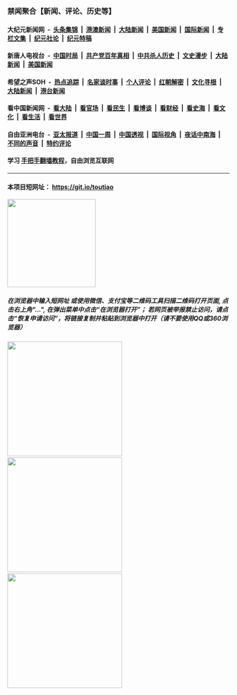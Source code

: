 ### 禁闻聚合【新闻、评论、历史等】

#### 大纪元新闻网 &nbsp;-&nbsp; [头条集锦](indexes/E头条集锦.md?t=02061811) &nbsp;|&nbsp; [港澳新闻](indexes/E港澳新闻.md?t=02061811)  &nbsp;|&nbsp; [大陆新闻](indexes/E大陆新闻.md?t=02061811) &nbsp;|&nbsp; [美国新闻](indexes/E美国新闻.md?t=02061811) &nbsp;|&nbsp; [国际新闻](indexes/E国际新闻.md?t=02061811) &nbsp;|&nbsp; [专栏文集](indexes/E专栏文集.md?t=02061811) &nbsp;|&nbsp; [纪元社论](indexes/E纪元社论.md?t=02061811) &nbsp;|&nbsp; [纪元特稿](indexes/E纪元特稿.md?t=02061811) 

#### 新唐人电视台 &nbsp;-&nbsp; [中国时局](indexes/N中国时局.md?t=02061811) &nbsp;|&nbsp; [共产党百年真相](indexes/N共产党百年真相.md?t=02061811) &nbsp;|&nbsp; [中共杀人历史](indexes/N中共杀人历史.md?t=02061811) &nbsp;|&nbsp; [文史漫步](indexes/N文史漫步.md?t=02061811) &nbsp;|&nbsp; [大陆新闻](indexes/N大陆新闻.md?t=02061811) &nbsp;|&nbsp; [美国新闻](indexes/N美国新闻.md?t=02061811)

#### 希望之声SOH &nbsp;-&nbsp; [热点追踪](indexes/H热点追踪.md?t=02061811) &nbsp;|&nbsp; [名家谈时事](indexes/H名家谈时事.md?t=02061811) &nbsp;|&nbsp; [个人评论](indexes/H个人评论.md?t=02061811)  &nbsp;|&nbsp; [红朝解密](indexes/H红朝解密.md?t=02061811) &nbsp;|&nbsp; [文化寻根](indexes/H文化寻根.md?t=02061811) &nbsp;|&nbsp; [大陆新闻](indexes/H大陆新闻.md?t=02061811) &nbsp;|&nbsp; [港台新闻](indexes/H港台新闻.md?t=02061811)

#### 看中国新闻网 &nbsp;-&nbsp; [看大陆](indexes/S看大陆.md?t=02061811) &nbsp;|&nbsp; [看官场](indexes/S看官场.md?t=02061811) &nbsp;|&nbsp; [看民生](indexes/S看民生.md?t=02061811)  &nbsp;|&nbsp; [看博谈](indexes/S看博谈.md?t=02061811) &nbsp;|&nbsp; [看财经](indexes/S看财经.md?t=02061811) &nbsp;|&nbsp; [看史海](indexes/S看史海.md?t=02061811) &nbsp;|&nbsp; [看文化](indexes/S看文化.md?t=02061811) &nbsp;|&nbsp; [看生活](indexes/S看生活.md?t=02061811) &nbsp;|&nbsp; [看世界](indexes/S看世界.md?t=02061811)

#### 自由亚洲电台 &nbsp;-&nbsp; [亚太报道](indexes/R亚太报道.md?t=02061811) &nbsp;|&nbsp; [中国一周](indexes/R中国一周.md?t=02061811) &nbsp;|&nbsp; [中国透视](indexes/R中国透视.md?t=02061811)  &nbsp;|&nbsp; [国际视角](indexes/R国际视角.md?t=02061811) &nbsp;|&nbsp; [夜话中南海](indexes/R夜话中南海.md?t=02061811) &nbsp;|&nbsp; [不同的声音](indexes/R不同的声音.md?t=02061811) &nbsp;|&nbsp; [特约评论](indexes/R特约评论.md?t=02061811)

#### 学习 [手把手翻墙教程](https://github.com/gfw-breaker/guides/wiki)，自由浏览互联网

----

#### 本项目短网址： https://git.io/toutiao
<img src="https://raw.githubusercontent.com/gfw-breaker/banned-news/master/scripts/img/qr.png" width="200px"/>  

##### 在浏览器中输入短网址 或使用微信、支付宝等二维码工具扫描二维码打开页面, 点击右上角"...", 在弹出菜单中点击“在浏览器打开”； 若网页被举报禁止访问，请点击“恢复申请访问”，将链接复制并粘贴到浏览器中打开（请不要使用QQ或360浏览器）

<img src="https://raw.githubusercontent.com/gfw-breaker/banned-news/master/scripts/img/1.png" width="260px"/> &nbsp; <img src="https://raw.githubusercontent.com/gfw-breaker/banned-news/master/scripts/img/2.png" width="260px"/> &nbsp; <img src="https://raw.githubusercontent.com/gfw-breaker/banned-news/master/scripts/img/3.png" width="260px"/>
